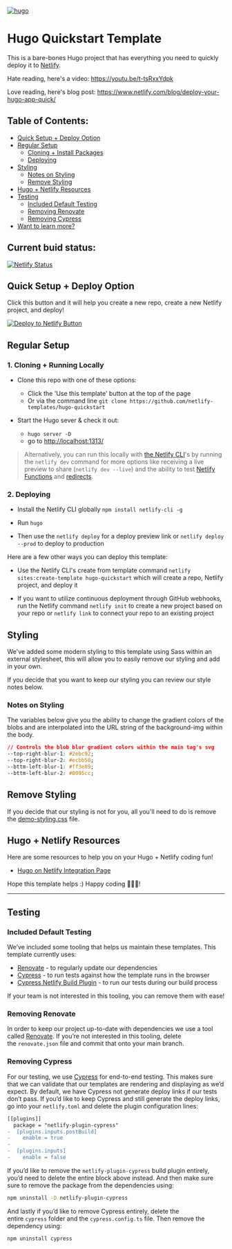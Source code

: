 [![hugo](https://user-images.githubusercontent.com/43764894/223559747-e9d7f19d-91bf-46a9-a0cb-8d6a40d3cfa3.png)](https://ntl.fyi/3P9w1mr)

# Hugo Quickstart Template   

This is a bare-bones Hugo project that has everything you need to quickly deploy it to [Netlify](https://netlify.com). 

Hate reading, here's a video: https://youtu.be/t-tsRxxYdpk

Love reading, here's blog post: https://www.netlify.com/blog/deploy-your-hugo-app-quick/

## Table of Contents:

- [Quick Setup + Deploy Option](#quick-setup--deploy-option)
- [Regular Setup](#regular-setup)
  - [Cloning + Install Packages](#1-cloning--install-packages)
  - [Deploying](#2-deploying)
- [Styling](#styling)
  - [Notes on Styling](#notes-on-styling)
  - [Remove Styling](#remove-styling)
- [Hugo + Netlify Resources](#hugo--netlify-resources)
- [Testing](#testing)
  - [Included Default Testing](#included-default-testing)
  - [Removing Renovate](#removing-renovate)
  - [Removing Cypress](#removing-cypress)
- [Want to learn more?](#want-to-learn-more)

## Current buid status: 
[![Netlify Status](https://api.netlify.com/api/v1/badges/e482336b-02f3-412c-9924-14c027100866/deploy-status)](https://app.netlify.com/sites/cloudnativetexas/deploys)

## Quick Setup + Deploy Option

Click this button and it will help you create a new repo, create a new Netlify project, and deploy!

[![Deploy to Netlify Button](https://www.netlify.com/img/deploy/button.svg)](https://app.netlify.com/start/deploy?repository=https://github.com/netlify-templates/hugo-quickstart)

## Regular Setup

 ### 1. Cloning + Running Locally

  - Clone this repo with one of these options:

    - Click the 'Use this template' button at the top of the page
    - Or via the command line `git clone https://github.com/netlify-templates/hugo-quickstart`

 - Start the Hugo sever & check it out:

   - `hugo server -D`
   - go to [http://localhost:1313/](http://localhost:1313/)

  > Alternatively, you can run this locally with [the Netlify CLI](https://docs.netlify.com/cli/get-started/)'s by running the `netlify dev` command for more options like receiving a live preview to share (`netlify dev --live`) and the ability to test [Netlify Functions](https://www.netlify.com/products/functions) and [redirects](https://docs.netlify.com/routing/redirects/). 

  ### 2. Deploying
  - Install the Netlify CLI globally `npm install netlify-cli -g`
    
  - Run `hugo`

  - Then use the `netlify deploy` for a deploy preview link or `netlify deploy --prod` to deploy to production

  Here are a few other ways you can deploy this template:
    
  - Use the Netlify CLI's create from template command `netlify sites:create-template hugo-quickstart` which will create a repo, Netlify project, and deploy it
    
  - If you want to utilize continuous deployment through GitHub webhooks, run the Netlify command `netlify init` to create a new project based on your repo or `netlify link` to connect your repo to an existing project

## Styling

We've added some modern styling to this template using Sass within an external stylesheet, this will allow you to easily remove our styling and add in your own. 

If you decide that you want to keep our styling you can review our style notes below. 

### Notes on Styling

The variables below give you the ability to change the gradient colors of the blobs and are interpolated into the URL string of the background-img within the body. 

```css
// Controls the blob blur gradient colors within the main tag's svg
--top-right-blur-1: #2ebc92;
--top-right-blur-2: #ecbb50;
--bttm-left-blur-1: #ff3e89;
--bttm-left-blur-2: #0095cc;
```

## Remove Styling

If you decide that our styling is not for you, all you'll need to do is remove the [demo-styling.css](https://github.com/netlify-templates/hugo-quickstart/blob/main/themes/netlify-basic/static/css/demo-styling.css) file. 

## Hugo + Netlify Resources

Here are some resources to help you on your Hugo + Netlify coding fun!

- [Hugo on Netlify Integration Page](https://ntl.fyi/3P9w1mr)


Hope this template helps :) Happy coding 👩🏻‍💻!

---

## Testing

### Included Default Testing

We’ve included some tooling that helps us maintain these templates. This template currently uses:

- [Renovate](https://www.mend.io/free-developer-tools/renovate/) - to regularly update our dependencies
- [Cypress](https://www.cypress.io/) - to run tests against how the template runs in the browser
- [Cypress Netlify Build Plugin](https://github.com/cypress-io/netlify-plugin-cypress) - to run our tests during our build process

If your team is not interested in this tooling, you can remove them with ease!

### Removing Renovate

In order to keep our project up-to-date with dependencies we use a tool called [Renovate](https://github.com/marketplace/renovate). If you’re not interested in this tooling, delete the `renovate.json` file and commit that onto your main branch.

### Removing Cypress

For our testing, we use [Cypress](https://www.cypress.io/) for end-to-end testing. This makes sure that we can validate that our templates are rendering and displaying as we’d expect. By default, we have Cypress not generate deploy links if our tests don’t pass. If you’d like to keep Cypress and still generate the deploy links, go into your `netlify.toml` and delete the plugin configuration lines:

```diff
[[plugins]]
  package = "netlify-plugin-cypress"
-  [plugins.inputs.postBuild]
-    enable = true
-
-  [plugins.inputs]
-    enable = false 
```

If you’d like to remove the `netlify-plugin-cypress` build plugin entirely, you’d need to delete the entire block above instead. And then make sure sure to remove the package from the dependencies using:

```bash
npm uninstall -D netlify-plugin-cypress
```

And lastly if you’d like to remove Cypress entirely, delete the entire `cypress` folder and the `cypress.config.ts` file. Then remove the dependency using:

```bash
npm uninstall cypress
```
